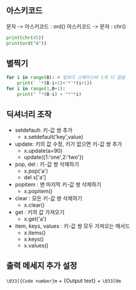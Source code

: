 ## 아스키코드

문자 -> 아스키코드 : ord()
아스키코드 -> 문자 : chr()
```python
print(chr(45))
print(ord("A"))
```

## 별찍기

```python
for i in range(B): # 밑보다 스페이스바 1개 더 많음
    print(' '*(B-i+1)+'*'*(i+1))
for i in range(1,B+1):
    print(" "*(B-i) + "*"*i)    
```
## 딕셔너리 조작
- setdefault: 키-값 쌍 추가
  - x.setdefault('key',value)
- update: 키의 값 수정, 키가 없으면 키-값 쌍 추가
  - x.update(a=90)
  - update({1:'one',2:'two'})
- pop, del : 키-값 쌍 삭제하기
  - x.pop('a')
  - del x['a']
- popitem : 맨 마지막 키-값 쌍 삭제하기
  - x.popitem()
- clear : 모든 키-값 쌍 삭제하기
  - x.clear()
- get : 키의 값 가져오기
  - x.get('a')
- item, keys, values : 키-값 쌍 모두 가져오는 메서드
  - x.items()
  - x.keys()
  - x.values()

## 출력 메세지 추가 설정

 `\033[{Code number}m` + {Output text} + `\033[0m`
 
